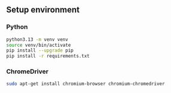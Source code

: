 
## Setup environment

### Python
```bash
python3.13 -m venv venv
source venv/bin/activate
pip install --upgrade pip
pip install -r requirements.txt
```

### ChromeDriver
```bash
sudo apt-get install chromium-browser chromium-chromedriver
```
